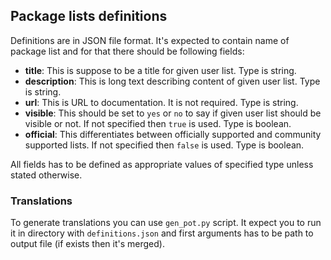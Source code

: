 Package lists definitions
-------------------------
Definitions are in JSON file format. It's expected to contain name of package list
and for that there should be following fields:

* __title__: This is suppose to be a title for given user list. Type is string.
* __description__: This is long text describing content of given user list. Type
  is string.
* __url__:  This is URL to documentation. It is not required. Type is string.
* __visible__: This should be set to `yes` or `no` to say if given user list
  should be visible or not. If not specified then `true` is used. Type is boolean.
* __official__: This differentiates between officially supported and community
  supported lists. If not specified then `false` is used. Type is boolean.

All fields has to be defined as appropriate values of specified type unless stated
otherwise.

### Translations
To generate translations you can use `gen_pot.py` script. It expect you to run it
in directory with `definitions.json` and first arguments has to be path to output
file (if exists then it's merged).
